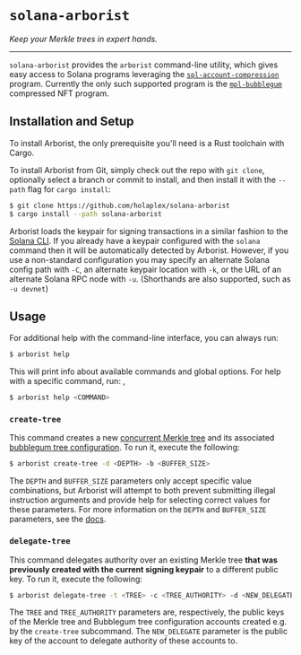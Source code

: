 # `solana-arborist`
*Keep your Merkle trees in expert hands.*

---

`solana-arborist` provides the `arborist` command-line utility, which gives
easy access to Solana programs leveraging the
[`spl-account-compression`][compression] program.  Currently the only such
supported program is the [`mpl-bubblegum`][bubblegum] compressed NFT program.

## Installation and Setup

To install Arborist, the only prerequisite you'll need is a Rust toolchain with
Cargo.

<!--
The simplest way to install Arborist is with `cargo install`:
```sh
$ cargo install solana-arborist
```
-->

To install Arborist from Git, simply check out the repo with `git clone`,
optionally select a branch or commit to install, and then install it with the
`--path` flag for `cargo install`:

```sh
$ git clone https://github.com/holaplex/solana-arborist
$ cargo install --path solana-arborist
```

Arborist loads the keypair for signing transactions in a similar fashion to the
[Solana CLI][solana-cli]. If you already have a keypair configured with the
`solana` command then it will be automatically detected by Arborist.  However,
if you use a non-standard configuration you may specify an alternate Solana
config path with `-C`, an alternate keypair location with `-k`, or the URL of
an alternate Solana RPC node with `-u`.  (Shorthands are also supported, such as
`-u devnet`)

## Usage

For additional help with the command-line interface, you can always run:

```sh
$ arborist help
```

This will print info about available commands and global options.  For help with
a specific command, run:
,
```sh
$ arborist help <COMMAND>
```

### `create-tree`

This command creates a new [concurrent Merkle tree][compression] and its
associated [bubblegum tree configuration][tree-config].  To run it, execute the
following:

```sh
$ arborist create-tree -d <DEPTH> -b <BUFFER_SIZE>
```

The `DEPTH` and `BUFFER_SIZE` parameters only accept specific value
combinations, but Arborist will attempt to both prevent submitting illegal
instruction arguments and provide help for selecting correct values for these
parameters.  For more information on the `DEPTH` and `BUFFER_SIZE` parameters,
see the [docs][tree-args].

### `delegate-tree`

This command delegates authority over an existing Merkle tree **that was
previously created with the current signing keypair** to a different public
key.  To run it, execute the following:

```sh
$ arborist delegate-tree -t <TREE> -c <TREE_AUTHORITY> -d <NEW_DELEGATE>
```

The `TREE` and `TREE_AUTHORITY` parameters are, respectively, the public keys
of the Merkle tree and Bubblegum tree configuration accounts created e.g. by the
`create-tree` subcommand.  The `NEW_DELEGATE` parameter is the public key of
the account to delegate authority of these accounts to.

[compression]: https://github.com/solana-labs/solana-program-library/tree/master/account-compression
[bubblegum]: https://github.com/metaplex-foundation/mpl-bubblegum/tree/main/programs/bubblegum
[solana-cli]: https://github.com/solana-labs/solana/tree/master/cli
[tree-config]: https://github.com/metaplex-foundation/mpl-bubblegum/tree/main/programs/bubblegum#-tree_authority
[tree-args]: https://docs.rs/spl-account-compression/0.1.3/spl_account_compression/spl_account_compression/fn.init_empty_merkle_tree.html
